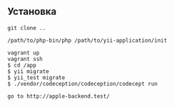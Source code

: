 
Установка 
-------------------

```
git clone ..

/path/to/php-bin/php /path/to/yii-application/init

vagrant up
vagrant ssh
$ cd /app
$ yii migrate
$ yii_test migrate
$ ./vendor/codeception/codeception/codecept run

go to http://apple-backend.test/

```
